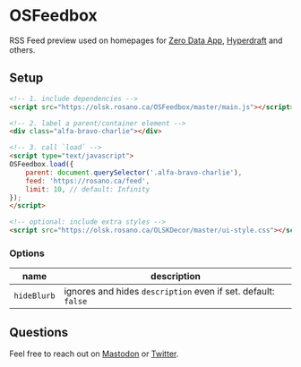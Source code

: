 # OSFeedbox

RSS Feed preview used on homepages for [Zero Data App](https://0data.app), [Hyperdraft](https://hyperdraft.rosano.ca) and others.

## Setup

```html
<!-- 1. include dependencies -->
<script src="https://olsk.rosano.ca/OSFeedbox/master/main.js"></script>

<!-- 2. label a parent/container element -->
<div class="alfa-bravo-charlie"></div>

<!-- 3. call `load` -->
<script type="text/javascript">
OSFeedbox.load({
	parent: document.querySelector('.alfa-bravo-charlie'),
	feed: 'https://rosano.ca/feed',
	limit: 10, // default: Infinity
});
</script>

<!-- optional: include extra styles -->
<script src="https://olsk.rosano.ca/OLSKDecor/master/ui-style.css"></script>
```

### Options

| name | description |
| --- | --- |
| `hideBlurb` | ignores and hides `description` even if set. default: `false` |

## Questions

Feel free to reach out on [Mastodon](https://mastodon.online/@rosano) or [Twitter](https://twitter.com/rosano).

